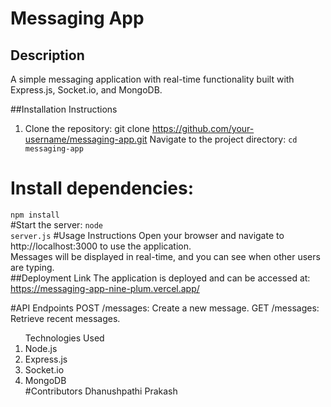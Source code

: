 # Messaging App

## Description
A simple messaging application with real-time functionality built with Express.js, Socket.io, and MongoDB.

##Installation Instructions
1. Clone the repository:
   git clone https://github.com/your-username/messaging-app.git
Navigate to the project directory:
<code>cd messaging-app</code>

# Install dependencies:
<code>npm install</code><br>
#Start the server:
<code>node server.js</code>
#Usage Instructions
Open your browser and navigate to http://localhost:3000 to use the application.<br>
Messages will be displayed in real-time, and you can see when other users are typing.<br>
##Deployment Link
The application is deployed and can be accessed at: https://messaging-app-nine-plum.vercel.app/

#API Endpoints
POST /messages: Create a new message.
GET /messages: Retrieve recent messages.
<ol>Technologies Used
<li>Node.js</li>
<li>Express.js</li>
<li>Socket.io</li>
<li>MongoDB</li>
#Contributors
Dhanushpathi Prakash
